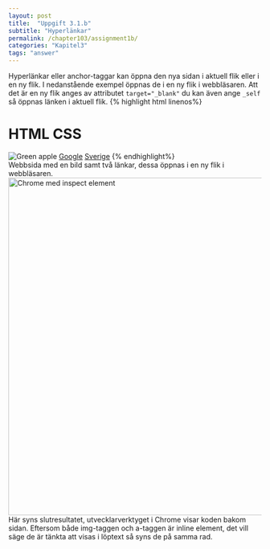 ```yaml
---
layout: post
title:  "Uppgift 3.1.b"
subtitle: "Hyperlänkar"
permalink: /chapter103/assignment1b/
categories: "Kapitel3"
tags: "answer"
---
```

Hyperlänkar eller anchor-taggar kan öppna den nya sidan i aktuell flik eller i en ny flik. I nedanstående exempel öppnas de i en ny flik i webbläsaren. Att det är en ny flik anges av attributet `target="_blank"` du kan även ange `_self` så öppnas länken i aktuell flik.
{% highlight html linenos%}
<!DOCTYPE html>
<html>
  <head>
    <title>Images</title>
    <meta charset="utf-8">
  </head>
  <body>
    <h1>HTML CSS</h1>
    <img src="fruit-apple.jpg" alt="Green apple">
    <a href="http://www.google.com" target="_blank">Google</a>
    <a href="http://www.se" target="_blank">Sverige</a>
  </body>
</html>
{% endhighlight%}
<figcaption>Webbsida med en bild samt två länkar, dessa öppnas i en ny flik i webbläsaren. </figcaption>
<img src="{{ site.url | append:site.baseurl}}/assets/images/chapter3-assignment1b.PNG" alt="Chrome med inspect element" style="width:  42rem;"/>
<figcaption>Här syns slutresultatet, utvecklarverktyget i Chrome visar koden bakom sidan. Eftersom både img-taggen och a-taggen är inline element, det vill säge de är tänkta att visas i löptext så syns de på samma rad.</figcaption>
